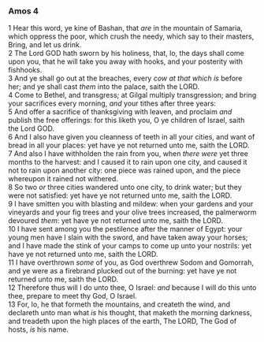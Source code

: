 ### Amos 4

1 Hear this word, ye kine of Bashan, that *are* in the mountain of Samaria, which oppress the poor, which crush the needy, which say to their masters, Bring, and let us drink.  
2 The Lord GOD hath sworn by his holiness, that, lo, the days shall come upon you, that he will take you away with hooks, and your posterity with fishhooks.  
3 And ye shall go out at the breaches, every *cow at that which is* before her; and ye shall cast *them* into the palace, saith the LORD.  
4 Come to Bethel, and transgress; at Gilgal multiply transgression; and bring your sacrifices every morning, *and* your tithes after three years:  
5 And offer a sacrifice of thanksgiving with leaven, and proclaim *and* publish the free offerings: for this liketh you, O ye children of Israel, saith the Lord GOD.  
6 And I also have given you cleanness of teeth in all your cities, and want of bread in all your places: yet have ye not returned unto me, saith the LORD.  
7 And also I have withholden the rain from you, when *there were* yet three months to the harvest: and I caused it to rain upon one city, and caused it not to rain upon another city: one piece was rained upon, and the piece whereupon it rained not withered.  
8 So two *or* three cities wandered unto one city, to drink water; but they were not satisfied: yet have ye not returned unto me, saith the LORD.  
9 I have smitten you with blasting and mildew: when your gardens and your vineyards and your fig trees and your olive trees increased, the palmerworm devoured *them*: yet have ye not returned unto me, saith the LORD.  
10 I have sent among you the pestilence after the manner of Egypt: your young men have I slain with the sword, and have taken away your horses; and I have made the stink of your camps to come up unto your nostrils: yet have ye not returned unto me, saith the LORD.  
11 I have overthrown *some* of you, as God overthrew Sodom and Gomorrah, and ye were as a firebrand plucked out of the burning: yet have ye not returned unto me, saith the LORD.  
12 Therefore thus will I do unto thee, O Israel: *and* because I will do this unto thee, prepare to meet thy God, O Israel.  
13 For, lo, he that formeth the mountains, and createth the wind, and declareth unto man what *is* his thought, that maketh the morning darkness, and treadeth upon the high places of the earth, The LORD, The God of hosts, *is* his name.  
